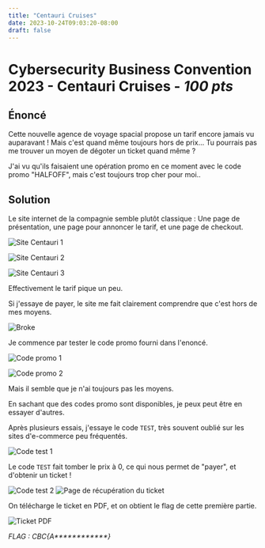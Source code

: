 ```yaml
---
title: "Centauri Cruises"
date: 2023-10-24T09:03:20-08:00
draft: false
---
```


# Cybersecurity Business Convention 2023 - Centauri Cruises - *100 pts*

## Énoncé

Cette nouvelle agence de voyage spacial propose un tarif encore jamais vu auparavant ! Mais c'est quand même toujours hors de prix... Tu pourrais pas me trouver un moyen de dégoter un ticket quand même ?

J'ai vu qu'ils faisaient une opération promo en ce moment avec le code promo "HALFOFF", mais c'est toujours trop cher pour moi..

## Solution
Le site internet de la compagnie semble plutôt classique : Une page de présentation, une page pour annoncer le tarif, et une page de checkout.

![Site Centauri 1](/images/003/01.png)

![Site Centauri 2](/images/003/02.png)

![Site Centauri 3](/images/003/03.png)

Effectivement le tarif pique un peu.

Si j'essaye de payer, le site me fait clairement comprendre que c'est hors de mes moyens.

![Broke](/images/003/04.png)

Je commence par tester le code promo fourni dans l'enoncé.

![Code promo 1](/images/003/05.png)

![Code promo 2](/images/003/06.png)

Mais il semble que je n'ai toujours pas les moyens.

En sachant que des codes promo sont disponibles, je peux peut être en essayer d'autres. 

Après plusieurs essais, j'essaye le code `TEST`, très souvent oublié sur les sites d'e-commerce peu fréquentés.

![Code test 1](/images/003/07.png)

Le code `TEST` fait tomber le prix à 0, ce qui nous permet de "payer", et d'obtenir un ticket !

![Code test 2](/images/003/08.png)
![Page de récupération du ticket](/images/003/09.png)

On télécharge le ticket en PDF, et on obtient le flag de cette première partie.

![Ticket PDF](/images/003/10.png)

*FLAG : CBC{A\*\*\*\*\*\*\*\*\*\*\*\*}*
